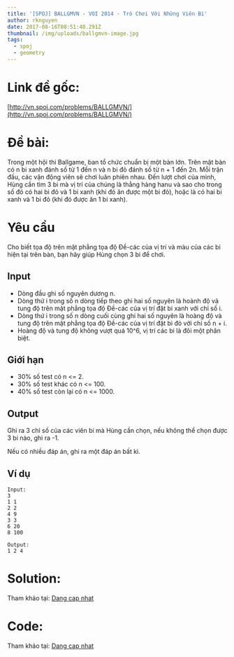 ```yaml
---
title: '[SPOJ] BALLGMVN - VOI 2014 - Trò Chơi Với Những Viên Bi'
author: rknguyen
date: 2017-08-16T08:51:40.291Z
thumbnail: /img/uploads/ballgmvn-image.jpg
tags:
  - spoj
  - geometry
---
```

# Link đề gốc:
[http://vn.spoj.com/problems/BALLGMVN/](http://vn.spoj.com/problems/BALLGMVN/)

# Đề bài:
Trong một hội thi Ballgame, ban tổ chức chuẩn bị một bàn lớn. Trên mặt bàn có n bi xanh đánh số từ 1 đến n và n bi đỏ đánh số từ n + 1 đến 2n. Mỗi trận đấu, các vận động viên sẽ chơi luân phiên nhau. Đến lượt chơi của mình, Hùng cần tìm 3 bi mà vị trí của chúng là thằng hàng hanu và sao cho trong số đó có hai bi đỏ và 1 bi xanh \(khi đó ăn được một bi đỏ\), hoặc là có hai bi xanh và 1 bi đỏ \(khi đó được ăn 1 bi xanh\).

# Yêu cầu
Cho biết tọa độ trên mặt phẳng tọa độ Đề-các của vị trí và màu của các bi hiện tại trên bàn, bạn hãy giúp Hùng chọn 3 bi để chơi.

## Input
* Dòng đầu ghi số nguyên dương n.
* Dòng thứ i trong số n dòng tiếp theo ghi hai số nguyên là hoành độ và tung độ trên mặt phẳng tọa độ Đề-các của vị trí đặt bi xanh với chỉ số i.
* Dòng thứ i trong số n dòng cuối cùng ghi hai số nguyên là hoàng độ và tung độ trên mặt phẳng tọa độ Đề-các của vị trí đặt bi đỏ với chỉ số n + i.
* Hoàng độ và tung độ không vượt quá 10^6, vị trí các bi là đôi một phân biệt.

## Giới hạn
* 30% số test có n &lt;= 2.
* 30% số test khác có n &lt;= 100.
* 40% số test còn lại có n &lt;= 1000.

## Output
Ghi ra 3 chỉ số của các viên bi mà Hùng cần chọn, nếu không thể chọn được 3 bi nào, ghi ra -1.

Nếu có nhiều đáp án, ghi ra một đáp án bất kì.

## Ví dụ
```
Input:
3
1 1
2 2
4 9
3 3
6 20
8 100
```

```
Output:
1 2 4
```

# Solution:
Tham khảo tại: [Dang cap nhat]()

# Code:
Tham khảo tại: [Dang cap nhat]()
